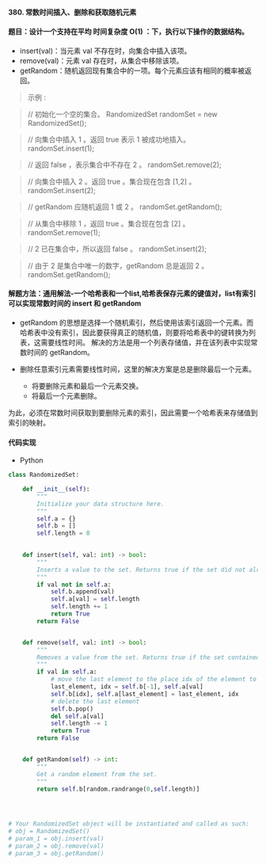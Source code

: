 #### 380. 常数时间插入、删除和获取随机元素

#### 题目：设计一个支持在平均 时间复杂度 O(1) ：下，执行以下操作的数据结构。

- insert(val)：当元素 val 不存在时，向集合中插入该项。
- remove(val)：元素 val 存在时，从集合中移除该项。
- getRandom：随机返回现有集合中的一项。每个元素应该有相同的概率被返回。

> 示例 :

> // 初始化一个空的集合。
RandomizedSet randomSet = new RandomizedSet();

> // 向集合中插入 1 。返回 true 表示 1 被成功地插入。
randomSet.insert(1);

> // 返回 false ，表示集合中不存在 2 。
randomSet.remove(2);

> // 向集合中插入 2 。返回 true 。集合现在包含 [1,2] 。
randomSet.insert(2);

> // getRandom 应随机返回 1 或 2 。
randomSet.getRandom();

> // 从集合中移除 1 ，返回 true 。集合现在包含 [2] 。
randomSet.remove(1);

> // 2 已在集合中，所以返回 false 。
randomSet.insert(2);

> // 由于 2 是集合中唯一的数字，getRandom 总是返回 2 。
randomSet.getRandom();

#### 解题方法：通用解法-一个哈希表和一个list,哈希表保存元素的键值对，list有索引可以实现常数时间的 insert 和 getRandom

- getRandom 的思想是选择一个随机索引，然后使用该索引返回一个元素。而哈希表中没有索引，因此要获得真正的随机值，则要将哈希表中的键转换为列表，这需要线性时间。
解决的方法是用一个列表存储值，并在该列表中实现常数时间的 getRandom。

- 删除任意索引元素需要线性时间，这里的解决方案是总是删除最后一个元素。
  - 将要删除元素和最后一个元素交换。
  - 将最后一个元素删除。
 
为此，必须在常数时间获取到要删除元素的索引，因此需要一个哈希表来存储值到索引的映射。


#### 代码实现
- Python
```python
class RandomizedSet:

    def __init__(self):
        """
        Initialize your data structure here.
        """
        self.a = {}
        self.b = []
        self.length = 0
        

    def insert(self, val: int) -> bool:
        """
        Inserts a value to the set. Returns true if the set did not already contain the specified element.
        """
        if val not in self.a:
            self.b.append(val)
            self.a[val] = self.length
            self.length += 1
            return True
        return False


    def remove(self, val: int) -> bool:
        """
        Removes a value from the set. Returns true if the set contained the specified element.
        """
        if val in self.a:
            # move the last element to the place idx of the element to delete
            last_element, idx = self.b[-1], self.a[val]
            self.b[idx], self.a[last_element] = last_element, idx
            # delete the last element
            self.b.pop()
            del self.a[val]
            self.length -= 1
            return True
        return False


    def getRandom(self) -> int:
        """
        Get a random element from the set.
        """
        return self.b[random.randrange(0,self.length)]




# Your RandomizedSet object will be instantiated and called as such:
# obj = RandomizedSet()
# param_1 = obj.insert(val)
# param_2 = obj.remove(val)
# param_3 = obj.getRandom()
```
